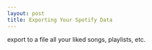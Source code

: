 ```yaml
---
layout: post
title: Exporting Your Spotify Data
---
```


export to a file all your liked songs, playlists, etc.
